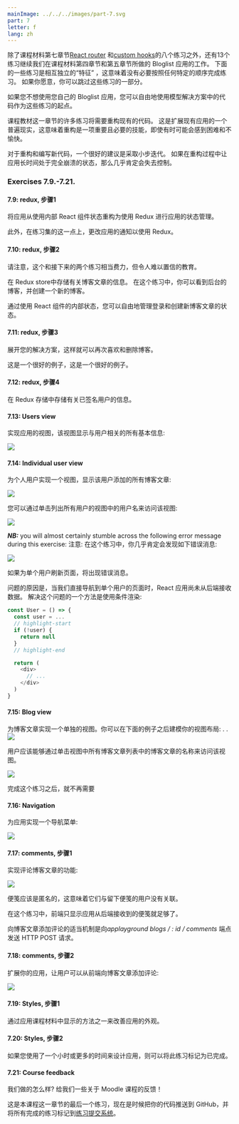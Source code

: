 ```yaml
---
mainImage: ../../../images/part-7.svg
part: 7
letter: f
lang: zh
---
```


<div class="content">


<!-- In addition to the eight exercises in the [React router](/zh/part7/react_router) and [custom hooks]() sections of this seventh part of the course material, there are 13 exercises that continue our work on the Bloglist application that we worked on in parts four and five of the course material. Some of the following exercises are "features" that are independent of one another, meaning that there is no need to finish the exercises in any particular order. You are free to skip over a part of the exercises if you wish to do so. -->
除了课程材料第七章节[React router](/zh/part7/react_router) 和[custom hooks]()的八个练习之外，还有13个练习继续我们在课程材料第四章节和第五章节所做的 Bloglist 应用的工作。 下面的一些练习是相互独立的“特征” ，这意味着没有必要按照任何特定的顺序完成练习。 如果你愿意，你可以跳过这些练习的一部分。

<!-- If you do not want to use your own Bloglist application, you are free to use the code from the model solution as a starting point for these exercises. -->
如果您不想使用您自己的 Bloglist 应用，您可以自由地使用模型解决方案中的代码作为这些练习的起点。

<!-- Many of the exercises in this part of the course material will require the refactoring of existing code. This is a common reality of extending existing applications, meaning that refactoring is an important and necessary skill even if it may feel difficult and unpleasant at times. -->
课程教材这一章节的许多练习将需要重构现有的代码。 这是扩展现有应用的一个普遍现实，这意味着重构是一项重要且必要的技能，即使有时可能会感到困难和不愉快。

<!-- One good piece of advice for both refactoring and writing new code is to take <i> baby steps</i>. Losing your sanity is almost guaranteed if you leave the application in a completely broken state for long periods of time while refactoring. -->
对于重构和编写新代码，一个很好的建议是采取小步迭代。 如果在重构过程中让应用长时间处于完全崩溃的状态，那么几乎肯定会失去控制。

</div>


<div class="tasks">


### Exercises 7.9.-7.21.
#### 7.9: redux, 步骤1
<!-- Refactor the application from using internal React component state to using Redux for the application's state management. -->
将应用从使用内部 React 组件状态重构为使用 Redux 进行应用的状态管理。

<!-- Additionally, change the application's notifications to use Redux at this point of the exercise set. -->
此外，在练习集的这一点上，更改应用的通知以使用 Redux。

#### 7.10: redux, 步骤2
<!-- _Note_ that this and the next two exercises are quite laborious but incredibly educational. -->
请注意，这个和接下来的两个练习相当费力，但令人难以置信的教育。

<!-- Store the information about blog posts in the Redux store. In this exercise it is enought that you can see the blogs in backend and create a new blog. -->
在 Redux store中存储有关博客文章的信息。 在这个练习中，你可以看到后台的博客，并创建一个新的博客。

<!-- You are free to manage the state for logging in and creating new blog posts by using the internal state of React components. -->
通过使用 React 组件的内部状态，您可以自由地管理登录和创建新博客文章的状态。

#### 7.11: redux, 步骤3
<!-- Expand your solution so that it is again possible to like and delete a blog. -->
展开您的解决方案，这样就可以再次喜欢和删除博客。

<!-- Laajenna ratkaisua siten, että blogien liketys ja poisto toimivat. -->
这是一个很好的例子，这是一个很好的例子。

#### 7.12: redux, 步骤4
<!-- Store the information about the signed in user in the Redux store. -->
在 Redux 存储中存储有关已签名用户的信息。

#### 7.13: Users view
<!-- Implement a view to the application that displays all of the basic information related to users: -->
实现应用的视图，该视图显示与用户相关的所有基本信息:

![](../../images/7/41.png)


#### 7.14: Individual user view
<!-- Implement a view for individual users, that displays all of the blog posts added by that user: -->
为个人用户实现一个视图，显示该用户添加的所有博客文章:

![](../../images/7/44.png)


<!-- You can access the view by clicking the name of the user in the view that lists all users: -->
您可以通过单击列出所有用户的视图中的用户名来访问该视图:

![](../../images/7/43.png)


<i>**NB:**</i> you will almost certainly stumble across the following error message during this exercise:
注意: 在这个练习中，你几乎肯定会发现如下错误消息:

![](../../images/7/42ea.png)


<!-- The error message will occur if you refresh the page for an individual user. -->
如果为单个用户刷新页面，将出现错误消息。

<!-- The cause of the issue is that when we navigate directly to the page of an individual user, the React application has not yet received the data from the backend. One solution for fixing the problem is to use conditional rendering: -->
问题的原因是，当我们直接导航到单个用户的页面时，React 应用尚未从后端接收数据。 解决这个问题的一个方法是使用条件渲染:

```js
const User = () => {
  const user = ...
  // highlight-start
  if (!user) {
    return null
  }
  // highlight-end

  return (
    <div>
      // ...
    </div>
  )
}
```

#### 7.15: Blog view
<!-- Implement a separate view for blog posts. You can model the layout of your view after the following example: -->
为博客文章实现一个单独的视图。你可以在下面的例子之后建模你的视图布局:
.
.
![](../../images/7/45.png)


<!-- Users should be able to access the view by clicking the name of the blog post in the view that lists of all of the blog posts. -->
用户应该能够通过单击视图中所有博客文章列表中的博客文章的名称来访问该视图。

![](../../images/7/46.png)


<!-- After you're done with this exercise, the functionality that was implemented in exercise 5.6 is no longer necessary. Clicking a blog post no longer needs to expand the item in the list and display the details of the blog post. -->
完成这个练习之后，就不再需要

#### 7.16: Navigation
<!-- Implement a navigation menu for the application: -->
为应用实现一个导航菜单:

![](../../images/7/47.png)


#### 7.17: comments, 步骤1
<!-- Implement the functionality for commenting on blog posts: -->
实现评论博客文章的功能:

![](../../images/7/48.png)


<!-- Comments should be anonymous, meaning that they are not associated to the user who left the comment. -->
便笺应该是匿名的，这意味着它们与留下便笺的用户没有关联。

<!-- In this exercise it is enough for the frontend to only display the comments that the application receives from the backend. -->
在这个练习中，前端只显示应用从后端接收到的便笺就足够了。

<!-- An appropriate mechanism for adding comments to a blog post would be an HTTP POST request to the <i>api/blogs/:id/comments</i> endpoint. -->
向博客文章添加评论的适当机制是向<i>applayground blogs / : id / comments</i> 端点发送 HTTP POST 请求。

#### 7.18: comments, 步骤2
<!-- Extend your application so that users can add comments to blog posts from the frontend: -->
扩展你的应用，让用户可以从前端向博客文章添加评论:

![](../../images/7/49.png)


#### 7.19: Styles, 步骤1
<!-- Improve the appearance of your application by applying one of the methods shown in the course material. -->
通过应用课程材料中显示的方法之一来改善应用的外观。

#### 7.20: Styles, 步骤2
<!-- You can mark this exercise as finished if you use an hour or more for styling your application. -->
如果您使用了一个小时或更多的时间来设计应用，则可以将此练习标记为已完成。

#### 7.21: Course feedback
<!-- How did we do? Give us some feedback for the course in Moodle! -->
我们做的怎么样? 给我们一些关于 Moodle 课程的反馈！

<!-- This was the last exercise for this part of the course and it's time to push your code to GitHub and mark all of your finished exercises to the [exercise submission system](https://studies.cs.helsinki.fi/stats/courses/fullstackopen). -->
这是本课程这一章节的最后一个练习，现在是时候把你的代码推送到 GitHub，并将所有完成的练习标记到[练习提交系统](https://studies.cs.helsinki.fi/stats/courses/fullstackopen)。

</div>

